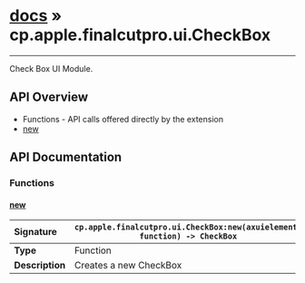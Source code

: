 # [docs](index.md) » cp.apple.finalcutpro.ui.CheckBox
---

Check Box UI Module.

## API Overview
* Functions - API calls offered directly by the extension
 * [new](#new)

## API Documentation

### Functions

#### [new](#new)
| <span style="float: left;">**Signature**</span> | <span style="float: left;">`cp.apple.finalcutpro.ui.CheckBox:new(axuielement, function) -> CheckBox` </span>                                                          |
| -----------------------------------------------------|---------------------------------------------------------------------------------------------------------|
| **Type**                                             | Function                                                                                         |
| **Description**                                      | Creates a new CheckBox                                                                                         |

